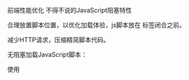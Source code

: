 
前端性能优化
不得不说的JavaScript阻塞特性

合理放置脚本位置，以优化加载体验，js脚本放在 <body>标签闭合之前。

减少HTTP请求，压缩精简脚本代码。

无阻塞加载JavaScript脚本：

使用<script>标签的defer属性。

使用HTML5的async属性。

动态创建<script>元素加载JavaScript。

使用XHR对象加载JavaScript。

JavaScript数组的十八般武艺
https://juejin.im/post/5b684ef9e51d451964629ba1#heading-6